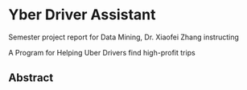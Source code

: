 # Yber Driver Assistant
Semester project report for Data Mining, Dr. Xiaofei Zhang instructing 

A Program for Helping Uber Drivers find high-profit trips
## Abstract 


